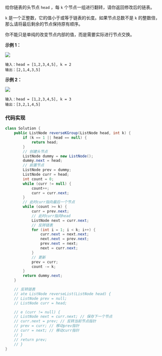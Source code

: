 给你链表的头节点 `head` ，每 `k` 个节点一组进行翻转，请你返回修改后的链表。

`k` 是一个正整数，它的值小于或等于链表的长度。如果节点总数不是 `k` 的整数倍，那么请将最后剩余的节点保持原有顺序。

你不能只是单纯的改变节点内部的值，而是需要实际进行节点交换。

**示例 1：**

![](https://assets.leetcode.com/uploads/2020/10/03/reverse_ex1.jpg)

```
输入：head = [1,2,3,4,5], k = 2
输出：[2,1,4,3,5]
```

**示例 2：**

![](https://assets.leetcode.com/uploads/2020/10/03/reverse_ex2.jpg)

```
输入：head = [1,2,3,4,5], k = 3
输出：[3,2,1,4,5]
```
### 代码实现
```java
class Solution {
    public ListNode reverseKGroup(ListNode head, int k) {
        if (k == 1 || head == null) {
            return head;
        }
        // 创建头节点
        ListNode dummy = new ListNode();
        dummy.next = head;
        // 前置节点
        ListNode prev = dummy;
        ListNode curr = head;
        int count = 0;
        while (curr != null) {
            count++;
            curr = curr.next;
        }
        // 此时curr指向最后一个节点
        while (count >= k) {
            curr = prev.next;
            // 此时curr指向head
            ListNode next = curr.next;
            // 反转链表
            for (int i = 1; i < k; i++) {
                curr.next = next.next;
                next.next = prev.next;
                prev.next = next;
                next = curr.next;
            }
            // 更新
            prev = curr;
            count -= k;
        }
        return dummy.next;
    }

    // 反转链表
    // ate ListNode reverseList(ListNode head) {
    // ListNode prev = null;
    // ListNode curr = head;

    // e (curr != null) {
    // ListNode next = curr.next; // 保存下一个节点
    // curr.next = prev; // 反转当前节点指针
    // prev = curr; // 移动prev指针
    // curr = next; // 移动curr指针
    // }
    // return prev;
    // }
}
```
